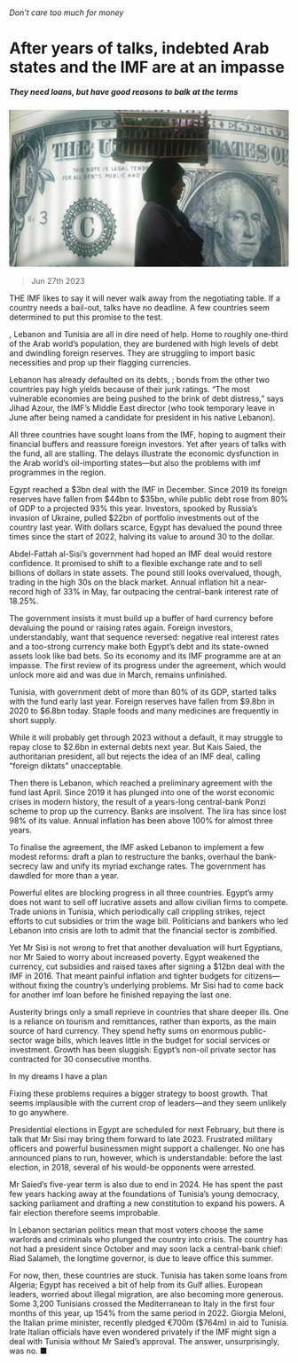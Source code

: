 ###### Don’t care too much for money

# After years of talks, indebted Arab states and the IMF are at an impasse 

##### They need loans, but have good reasons to balk at the terms 

![image](images/20230701_MAP001.jpg) 

> Jun 27th 2023 

THE IMF likes to say it will never walk away from the negotiating table. If a country needs a bail-out, talks have no deadline. A few countries seem determined to put this promise to the test.

, Lebanon and Tunisia are all in dire need of help. Home to roughly one-third of the Arab world’s population, they are burdened with high levels of debt and dwindling foreign reserves. They are struggling to import basic necessities and prop up their flagging currencies.

Lebanon has already defaulted on its debts, ; bonds from the other two countries pay high yields because of their junk ratings. “The most vulnerable economies are being pushed to the brink of debt distress,” says Jihad Azour, the IMF’s Middle East director (who took temporary leave in June after being named a candidate for president in his native Lebanon).

All three countries have sought loans from the IMF, hoping to augment their financial buffers and reassure foreign investors. Yet after years of talks with the fund, all are stalling. The delays illustrate the economic dysfunction in the Arab world’s oil-importing states—but also the problems with imf programmes in the region.

Egypt reached a $3bn deal with the IMF in December. Since 2019 its foreign reserves have fallen from $44bn to $35bn, while public debt rose from 80% of GDP to a projected 93% this year. Investors, spooked by Russia’s invasion of Ukraine, pulled $22bn of portfolio investments out of the country last year. With dollars scarce, Egypt has devalued the pound three times since the start of 2022, halving its value to around 30 to the dollar.

Abdel-Fattah al-Sisi’s government had hoped an IMF deal would restore confidence. It promised to shift to a flexible exchange rate and to sell billions of dollars in state assets. The pound still looks overvalued, though, trading in the high 30s on the black market. Annual inflation hit a near-record high of 33% in May, far outpacing the central-bank interest rate of 18.25%.

The government insists it must build up a buffer of hard currency before devaluing the pound or raising rates again. Foreign investors, understandably, want that sequence reversed: negative real interest rates and a too-strong currency make both Egypt’s debt and its state-owned assets look like bad bets. So its economy and its IMF programme are at an impasse. The first review of its progress under the agreement, which would unlock more aid and was due in March, remains unfinished.

Tunisia, with government debt of more than 80% of its GDP, started talks with the fund early last year. Foreign reserves have fallen from $9.8bn in 2020 to $6.8bn today. Staple foods and many medicines are frequently in short supply.

While it will probably get through 2023 without a default, it may struggle to repay close to $2.6bn in external debts next year. But Kais Saied, the authoritarian president, all but rejects the idea of an IMF deal, calling “foreign diktats” unacceptable.

Then there is Lebanon, which reached a preliminary agreement with the fund last April. Since 2019 it has plunged into one of the worst economic crises in modern history, the result of a years-long central-bank Ponzi scheme to prop up the currency. Banks are insolvent. The lira has since lost 98% of its value. Annual inflation has been above 100% for almost three years.

To finalise the agreement, the IMF asked Lebanon to implement a few modest reforms: draft a plan to restructure the banks, overhaul the bank-secrecy law and unify its myriad exchange rates. The government has dawdled for more than a year.

Powerful elites are blocking progress in all three countries. Egypt’s army does not want to sell off lucrative assets and allow civilian firms to compete. Trade unions in Tunisia, which periodically call crippling strikes, reject efforts to cut subsidies or trim the wage bill. Politicians and bankers who led Lebanon into crisis are loth to admit that the financial sector is zombified.

Yet Mr Sisi is not wrong to fret that another devaluation will hurt Egyptians, nor Mr Saied to worry about increased poverty. Egypt weakened the currency, cut subsidies and raised taxes after signing a $12bn deal with the IMF in 2016. That meant painful inflation and tighter budgets for citizens—without fixing the country’s underlying problems. Mr Sisi had to come back for another imf loan before he finished repaying the last one.

Austerity brings only a small reprieve in countries that share deeper ills. One is a reliance on tourism and remittances, rather than exports, as the main source of hard currency. They spend hefty sums on enormous public-sector wage bills, which leaves little in the budget for social services or investment. Growth has been sluggish: Egypt’s non-oil private sector has contracted for 30 consecutive months.

In my dreams I have a plan

Fixing these problems requires a bigger strategy to boost growth. That seems implausible with the current crop of leaders—and they seem unlikely to go anywhere.

Presidential elections in Egypt are scheduled for next February, but there is talk that Mr Sisi may bring them forward to late 2023. Frustrated military officers and powerful businessmen might support a challenger. No one has announced plans to run, however, which is understandable: before the last election, in 2018, several of his would-be opponents were arrested.

Mr Saied’s five-year term is also due to end in 2024. He has spent the past few years hacking away at the foundations of Tunisia’s young democracy, sacking parliament and drafting a new constitution to expand his powers. A fair election therefore seems improbable.

In Lebanon sectarian politics mean that most voters choose the same warlords and criminals who plunged the country into crisis. The country has not had a president since October and may soon lack a central-bank chief: Riad Salameh, the longtime governor, is due to leave office this summer.

For now, then, these countries are stuck. Tunisia has taken some loans from Algeria; Egypt has received a bit of help from its Gulf allies. European leaders, worried about illegal migration, are also becoming more generous. Some 3,200 Tunisians crossed the Mediterranean to Italy in the first four months of this year, up 154% from the same period in 2022. Giorgia Meloni, the Italian prime minister, recently pledged €700m ($764m) in aid to Tunisia. Irate Italian officials have even wondered privately if the IMF might sign a deal with Tunisia without Mr Saied’s approval. The answer, unsurprisingly, was no. ■

